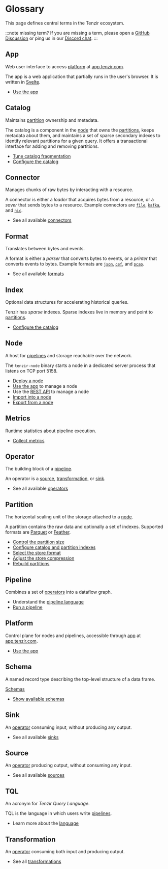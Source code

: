 # Glossary

<!--
This glossary adheres to the following template for defining terms:

    ## TERM

    Brief definition without using TERM.

    One additional paragraphs that provide additional information to
    understand TERM to its full extent. High-level only to understand the
    concept, without going into details, which should be links below this
    paragraph.

    - Link to relevant material
    - Other link to more information
    - ...

This convention is not enforced technically.
-->

This page defines central terms in the Tenzir ecosystem.

:::note missing term?
If you are missing a term, please open a [GitHub Discussion][new-discussion] or
ping us in our [Discord chat](/discord).
:::

[new-discussion]: https://github.com/orgs/tenzir/discussions/new?category=questions-answers

## App

Web user interface to access [platform](#platform) at
[app.tenzir.com](https://app.tenzir.com).

The app is a web application that partially runs in the user's browser. It is
written in [Svelte](https://svelte.dev/).

- [Use the app](./setup-guides/use-the-app/README.md)

## Catalog

Maintains [partition](#partition) ownership and metadata.

The catalog is a component in the [node](#node) that owns the
[partitions](#partition), keeps metadata about them, and maintains a set of
sparse secondary indexes to identify relevant partitions for a given query. It
offers a transactional interface for adding and removing partitions.

- [Tune catalog
  fragmentation](./setup-guides/tune-performance/README.md#tune-catalog-fragmentation)
- [Configure the catalog](./setup-guides/tune-performance/README.md#configure-the-catalog)

## Connector

Manages chunks of raw bytes by interacting with a resource.

A connector is either a *loader* that acquires bytes from a resource, or a
*saver* that sends bytes to a resource. Example connectors are
[`file`](./connectors/file.md), [`kafka`](./connectors/kafka.md), and
[`nic`](./connectors/nic.md).

- See all available [connectors](./connectors.md)

## Format

Translates between bytes and events.

A format is either a *parser* that converts bytes to events, or a *printer*
that converts events to bytes. Example formats are [`json`](./formats/json.md),
[`cef`](./formats/cef), and [`pcap`](./formats/pcap.md).

- See all available [formats](./formats.md)

## Index

Optional data structures for accelerating historical queries.

Tenzir has *sparse* indexes. Sparse indexes live in memory and point to
[partitions](#partition).

- [Configure the catalog](./setup-guides/tune-performance/README.md#configure-the-catalog)

## Node

A host for [pipelines](#pipeline) and storage reachable over the network.

The `tenzir-node` binary starts a node in a dedicated server process that
listens on TCP port 5158.

- [Deploy a node](./setup-guides/deploy-a-node/README.md)
- [Use the app](./setup-guides/use-the-app/README.md) to manage a node
- Use the [REST API](./rest-api.md) to manage a node
- [Import into a node](./user-guides/import-into-a-node.md)
- [Export from a node](./user-guides/export-from-a-node.md)

## Metrics

Runtime statistics about pipeline execution.

- [Collect metrics](./setup-guides/collect-metrics.md)

## Operator

The building block of a [pipeline](#pipeline).

An operator is a [source](#source), [transformation](#transformation), or
[sink](#sink).

- See all available [operators](./operators.md)

## Partition

The horizontal scaling unit of the storage attached to a [node](#node).

A partition contains the raw data and optionally a set of indexes. Supported
formats are [Parquet](https://parquet.apache.org) or
[Feather](https://arrow.apache.org/docs/python/feather.html).

- [Control the partition size](./setup-guides/tune-performance/README.md#control-the-partition-size)
- [Configure catalog and partition indexes](./setup-guides/tune-performance/README.md#configure-catalog-and-partition-indexes)
- [Select the store format](./setup-guides/tune-performance/README.md#select-the-store-format)
- [Adjust the store
  compression](./setup-guides/tune-performance/README.md#adjust-the-store-compression)
- [Rebuild partitions](./setup-guides/tune-performance/README.md#rebuild-partitions)

## Pipeline

Combines a set of [operators](#operator) into a dataflow graph.

- Understand the [pipeline language](./language/pipelines.md)
- [Run a pipeline](./user-guides/run-a-pipeline/README.md)

## Platform

Control plane for nodes and pipelines, accessible through [app](#app) at
[app.tenzir.com](https://app.tenzir.com).

- [Use the app](./setup-guides/use-the-app/README.md)

## Schema

A named record type describing the top-level structure of a data frame.

[Schemas](./data-model/schemas.md)

- [Show available schemas](./user-guides/show-available-schemas.md)

## Sink

An [operator](#operator) consuming input, without producing any output.

- See all available [sinks](./operators/sinks/README.md)

## Source

An [operator](#operator) producing output, without consuming any input.

- See all available [sources](./operators/sources/README.md)

## TQL

An acronym for *Tenzir Query Language*.

TQL is the language in which users write [pipelines](#pipeline).

- Learn more about the [language](./language/pipelines.md)

## Transformation

An [operator](#operator) consuming both input and producing output.

- See all [transformations](./operators/transformations/README.md)
